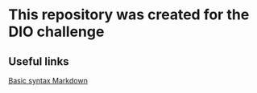 # This repository was created for the DIO challenge

## Useful links
[Basic syntax Markdown](https://www.markdownguide.org/basic-syntax/)
